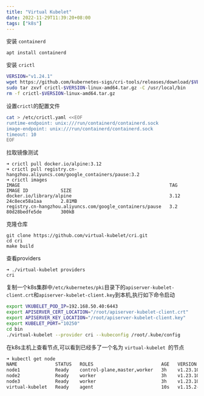 ```yaml
---
title: "Virtual Kubelet"
date: 2022-11-29T11:39:20+08:00
tags: ["k8s"]
---
```

安装 `containerd`

```
apt install containerd
```

安装 `crictl`

```bash
VERSION="v1.24.1"
wget https://github.com/kubernetes-sigs/cri-tools/releases/download/$VERSION/crictl-$VERSION-linux-amd64.tar.gz
sudo tar zxvf crictl-$VERSION-linux-amd64.tar.gz -C /usr/local/bin
rm -f crictl-$VERSION-linux-amd64.tar.gz
```
设置`crictl`的配置文件

```bash
cat > /etc/crictl.yaml <<EOF
runtime-endpoint: unix:///run/containerd/containerd.sock
image-endpoint: unix:///run/containerd/containerd.sock
timeout: 10
EOF
```

拉取镜像测试

```
➜ crictl pull docker.io/alpine:3.12
➜ crictl pull registry.cn-hangzhou.aliyuncs.com/google_containers/pause:3.2
➜ crictl images
IMAGE                                                       TAG                 IMAGE ID            SIZE
docker.io/library/alpine                                    3.12                24c8ece58a1aa       2.81MB
registry.cn-hangzhou.aliyuncs.com/google_containers/pause   3.2                 80d28bedfe5de       300kB
```

克隆仓库

```
git clone https://github.com/virtual-kubelet/cri.git
cd cri
make build
```
查看providers

```
➜ ./virtual-kubelet providers
cri
```

复制一个k8s集群中`/etc/kubernetes/pki`目录下的`apiserver-kubelet-client.crt`和`apiserver-kubelet-client.key`到本机,执行如下命令启动

```bash
export VKUBELET_POD_IP=192.168.50.40:6443
export APISERVER_CERT_LOCATION="/root/apiserver-kubelet-client.crt"
export APISERVER_KEY_LOCATION="/root/apiserver-kubelet-client.key"
export KUBELET_PORT="10250"
cd bin
./virtual-kubelet --provider cri --kubeconfig /root/.kube/config
```

在k8s主机上查看节点,可以看到已经多了一个名为 `virtual-kubelet `的节点

```bash
➜ kubectl get node
NAME              STATUS   ROLES                         AGE   VERSION
node1             Ready    control-plane,master,worker   3h    v1.23.10
node2             Ready    worker                        3h    v1.23.10
node3             Ready    worker                        3h    v1.23.10
virtual-kubelet   Ready    agent                         10s   v1.15.2-vk-cri-5dec3cb
```

